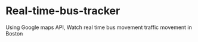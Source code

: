 # Real-time-bus-tracker
Using Google maps API, Watch real time bus movement traffic movement in Boston
